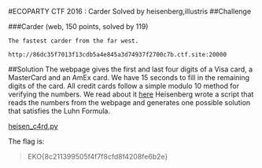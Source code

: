 #ECOPARTY CTF 2016 : Carder
Solved by heisenberg,illustris
##Challenge

###Carder
(web, 150 points, solved by 119)
```
The fastest carder from the far west.

http://86dc35f7013f13cdb5a4e845a3d74937f2700c7b.ctf.site:20000
```

##Solution
The webpage gives the first and last four digits of a Visa card, a MasterCard and an AmEx card. We have 15 seconds to fill in the remaining digits of the card.
All credit cards follow a simple modulo 10 method for verifying the numbers. We read about it [here](http://www.freeformatter.com/credit-card-number-generator-validator.html)
Heisenberg wrote a script that reads the numbers from the webpage and generates one possible solution that satisfies the Luhn Formula.

[heisen_c4rd.py](heisen_c4rd.py)

The flag is:
>EKO{8c211399505f4f7f8cfd8f4208fe6b2e}
